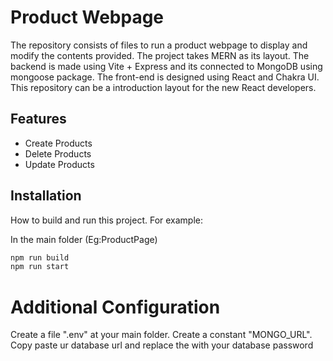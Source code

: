 # Product Webpage

The repository consists of files to run a product webpage to display and modify the contents provided.
The project takes MERN as its layout. The backend is made using Vite + Express and its connected to MongoDB using mongoose package.
The front-end is designed using React and Chakra UI. This repository can be a introduction layout for the new React developers.


## Features

- Create Products
- Delete Products
- Update Products


## Installation

How to build and run this project. For example:

In the main folder (Eg:ProductPage)

```bash
npm run build
npm run start
```

# **Additional Configuration**

Create a file ".env" at your main folder.
Create a constant "MONGO_URL".
Copy paste ur database url and replace the <password> with your database password
